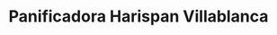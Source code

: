 ---
title: "Panificadora Harispan Villablanca"
url: /almeria/panificadora-harispan-villablanca/
shop: panadería
---